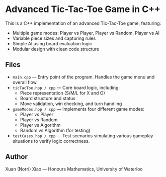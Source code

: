 # Advanced Tic-Tac-Toe Game in C++

This is a C++ implementation of an advanced Tic-Tac-Toe game, featuring:

- Multiple game modes: Player vs Player, Player vs Random, Player vs AI
- Variable piece sizes and capturing rules
- Simple AI using board evaluation logic
- Modular design with clean code structure


## Files

- `main.cpp` — Entry point of the program. Handles the game menu and overall flow.
- `ticTacToe.hpp / cpp` — Core board logic, including:
  - Piece representation (S/M/L for X and O)
  - Board structure and status
  - Move validation, win checking, and turn handling
- `gameModes.hpp / cpp` — Implements four different game modes:
  - Player vs Player
  - Player vs Random
  - Player vs Algorithm
  - Random vs Algorithm (for testing)
- `testCases.hpp / cpp` — Test scenarios simulating various gameplay situations to verify logic correctness.


## Author
Xuan (Norri) Xiao — Honours Mathematics, University of Waterloo
